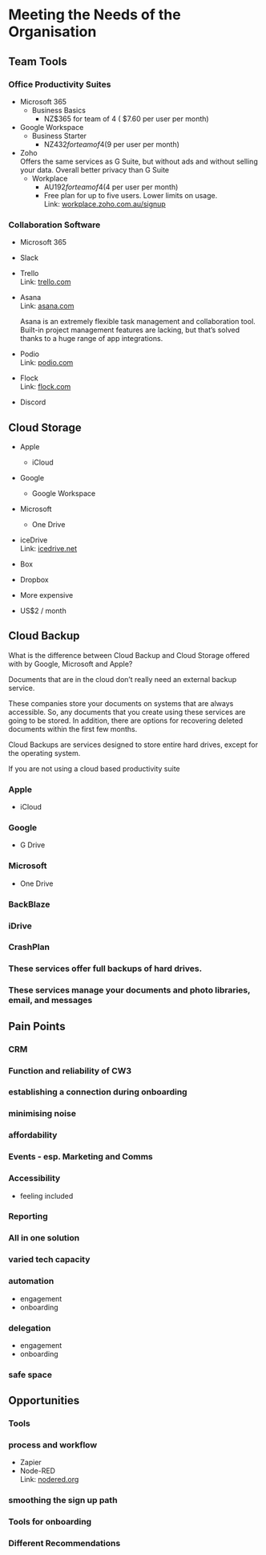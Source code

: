 # Meeting the Needs of the Organisation
  
## Team Tools  
  
### Office Productivity Suites  
  
* Microsoft 365  
    * Business Basics  
        * NZ$365 for team of 4 ( $7.60 per user per month)  
* Google Workspace  
    * Business Starter  
        * NZ$432 for team of 4 ($9 per user per month)  
* Zoho       
    Offers the same services as G Suite, but without ads and without selling your data. Overall better privacy than G Suite  
    * Workplace  
        * AU$192 for team of 4 ($4 per user per month)  
        * Free plan for up to five users. Lower limits on usage.  
            Link: [workplace.zoho.com.au/signup][2]  
  
### Collaboration Software  
  
* Microsoft 365  
* Slack  
* Trello  
    Link: [trello.com][3]  
  
* Asana  
    Link: [asana.com][4]  
      
    Asana is an extremely flexible task management and collaboration tool. Built-in project management features are lacking, but that’s solved thanks to a huge range of app integrations.  
  
* Podio  
    Link: [podio.com][5]  
  
* Flock  
    Link: [flock.com][6]  
  
* Discord  
  
## Cloud Storage  
  
* Apple  
    * iCloud  
* Google  
    * Google Workspace  
* Microsoft  
    * One Drive  
* iceDrive  
    Link: [icedrive.net][1]  
  
* Box  
* Dropbox  
* More expensive  
* US$2 / month  
  
 ## Cloud Backup  
  
What is the difference between Cloud Backup and Cloud Storage offered with by Google, Microsoft and Apple?  
  
Documents that are in the cloud don’t really need an external backup service.   
  
These companies store your documents on systems that are always accessible. So, any documents that you create using these services are going to be stored. In addition, there are options for recovering deleted documents within the first few months.   
  
  
Cloud Backups are services designed to store entire hard drives, except for the operating system.   
  
If you are not using a cloud based productivity suite  
  
### Apple  
  
* iCloud  
  
### Google  
  
* G Drive  
  
### Microsoft  
  
* One Drive  
  
### BackBlaze  
  
### iDrive  
  
### CrashPlan  
  
### These services offer full backups of hard drives.  
  
### These services manage your documents and photo libraries, email, and messages  
  
## Pain Points  
  
### CRM  
  
### Function and reliability of CW3  
  
### establishing a connection during onboarding  
  
### minimising noise  
  
### affordability  
  
### Events - esp. Marketing and Comms  
  
### Accessibility  
  
* feeling included  
  
### Reporting  
  
### All in one solution  
  
### varied tech capacity  
  
### automation  
  
* engagement  
* onboarding  
  
### delegation  
  
* engagement  
* onboarding  
  
### safe space  
  
## Opportunities  
  
### Tools  
  
### process and workflow  
  
* Zapier  
* Node-RED  
    Link: [nodered.org][7]  
  
### smoothing the sign up path  
  
### Tools for onboarding  
  
### Different Recommendations  
  
  
[1]: https://icedrive.net  
[2]: https://workplace.zoho.com.au/signup?type=org&plan=free  
[3]: https://trello.com  
[4]: https://asana.com  
[5]: https://podio.com  
[6]: https://www.flock.com  
[7]: https://nodered.org  
